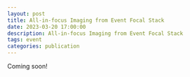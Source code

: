 ```yaml
---
layout: post
title: All-in-focus Imaging from Event Focal Stack
date: 2023-03-20 17:00:00
description: All-in-focus Imaging from Event Focal Stack
tags: event
categories: publication
---
```


Coming soon!
<!--
<iframe src="//player.bilibili.com/player.html?aid=80433022&bvid=BV1GJ411x7h7&cid=137649199&page=1" scrolling="no" border="0" frameborder="no" framespacing="0" allowfullscreen="true" style="width:100%;aspect-ratio:1.8;"> </iframe>
-->